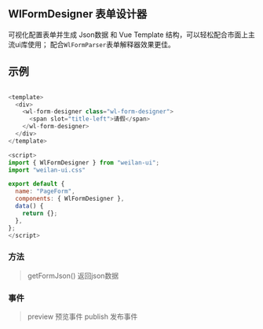## WlFormDesigner 表单设计器

可视化配置表单并生成 Json数据 和 Vue Template 结构，可以轻松配合市面上主流ui库使用；
配合`WlFormParser`表单解释器效果更佳。

## 示例
``` js

<template>
  <div>
    <wl-form-designer class="wl-form-designer">
      <span slot="title-left">请假</span>
    </wl-form-designer>
  </div>
</template>

<script>
import { WlFormDesigner } from "weilan-ui";
import "weilan-ui.css"

export default {
  name: "PageForm",
  components: { WlFormDesigner },
  data() {
    return {};
  },
};
</script>

```

### 方法

> getFormJson() 返回json数据

### 事件

> preview 预览事件
> publish 发布事件